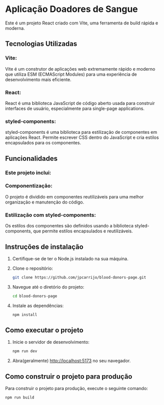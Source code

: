 # Aplicação Doadores de Sangue

Este é um projeto React criado com Vite, uma ferramenta de build rápida e moderna.

## Tecnologias Utilizadas
### Vite: 
Vite é um construtor de aplicações web extremamente rápido e moderno que utiliza ESM (ECMAScript Modules) para uma experiência de desenvolvimento mais eficiente.

### React: 
React é uma biblioteca JavaScript de código aberto usada para construir interfaces de usuário, especialmente para single-page applications.

### styled-components: 
styled-components é uma biblioteca para estilização de componentes em aplicações React. Permite escrever CSS dentro do JavaScript e cria estilos encapsulados para os componentes.

## Funcionalidades
### Este projeto inclui:

### Componentização: 
O projeto é dividido em componentes reutilizáveis para uma melhor organização e manutenção do código.

### Estilização com styled-components: 
Os estilos dos componentes são definidos usando a biblioteca styled-components, que permite estilos encapsulados e reutilizáveis.

## Instruções de instalação

1. Certifique-se de ter o Node.js instalado na sua máquina.

2. Clone o repositório:
    ```sh
    git clone https://github.com/jpcarrijo/blood-donors-page.git
    ```
3. Navegue até o diretório do projeto:
    ```sh
    cd blood-donors-page
    ```
4. Instale as dependências:
    ```sh
    npm install
    ```

## Como executar o projeto

1. Inicie o servidor de desenvolvimento:
    ```sh
    npm run dev
    ```
2. Abra(geralmente) [http://localhost:5173](http://localhost:5173) no seu navegador.

## Como construir o projeto para produção

Para construir o projeto para produção, execute o seguinte comando:
```sh
npm run build